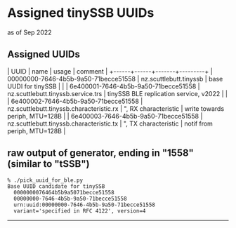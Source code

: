 # Assigned tinySSB UUIDs

as of Sep 2022



## Assigned UUIDs

| UUID | name | usage | comment |
+------+------+-------+---------+
| 00000000-7646-4b5b-9a50-71becce51558 | nz.scuttlebutt.tinyssb | base UUDI for tinySSB | |
| 6e400001-7646-4b5b-9a50-71becce51558 | nz.scuttlebutt.tinyssb.service.trs | tinySSB BLE replication service, v2022 | |
| 6e400002-7646-4b5b-9a50-71becce51558 | nz.scuttlebutt.tinyssb.characteristic.rx | ", RX characteristic | write towards periph, MTU=128B |
| 6e400003-7646-4b5b-9a50-71becce51558 | nz.scuttlebutt.tinyssb.characteristic.tx | ", TX characteristic | notif from periph, MTU=128B |


## raw output of generator, ending in "1558" (similar to "tSSB")

```
% ./pick_uuid_for_ble.py
Base UUID candidate for tinySSB
  0000000076464b5b9a5071becce51558
  00000000-7646-4b5b-9a50-71becce51558
  urn:uuid:00000000-7646-4b5b-9a50-71becce51558
  variant='specified in RFC 4122', version=4
```

---
